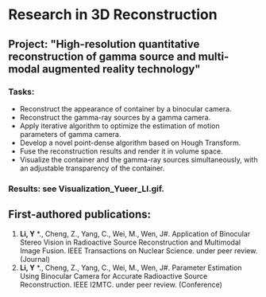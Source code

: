 # Research in 3D Reconstruction

## Project: "**High-resolution quantitative reconstruction of gamma source and multi-modal augmented reality technology**"
### Tasks:

-  Reconstruct the appearance of container by a binocular camera. 
-  Reconstruct the gamma-ray sources by a gamma camera.
-  Apply iterative algorithm to optimize the estimation of motion parameters of gamma camera.
-  Develop a novel point-dense algorithm based on Hough Transform.
-  Fuse the reconstruction results and render it in volume space.
-  Visualize the container and the gamma-ray sources simultaneously, with an adjustable transparency of the container.


### Results: see **Visualization_Yueer_LI.gif**.




## First-authored publications:
1.	 **Li, Y** *., Cheng, Z., Yang, C., Wei, M., Wen, J#. Application of Binocular Stereo Vision in Radioactive Source Reconstruction and Multimodal Image Fusion. IEEE Transactions on Nuclear Science. under peer review.(Journal)
2.	 **Li, Y** *., Cheng, Z., Yang, C., Wei, M., Wen, J#. Parameter Estimation Using Binocular Camera for Accurate Radioactive Source Reconstruction. IEEE I2MTC. under peer review. (Conference)


